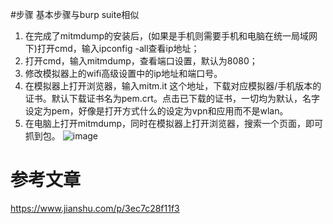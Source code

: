 #步骤
基本步骤与burp suite相似
1.  在完成了mitmdump的安装后，(如果是手机则需要手机和电脑在统一局域网下)打开cmd，输入ipconfig -all查看ip地址；
2.  打开cmd，输入mitmdump，查看端口设置，默认为8080；
3.  修改模拟器上的wifi高级设置中的ip地址和端口号。
4.  在模拟器上打开浏览器，输入mitm.it 这个地址，下载对应模拟器/手机版本的证书。默认下载证书名为pem.crt。点击已下载的证书，一切均为默认，名字设定为pem，好像是打开方式什么的设定为vpn和应用而不是wlan。
5.  在电脑上打开mitmdump，同时在模拟器上打开浏览器，搜索一个页面，即可抓到包。
![image](https://user-images.githubusercontent.com/74806701/144381224-edf9d17f-b5ed-4d99-bc43-6ff6195e8cae.png)


# 参考文章
https://www.jianshu.com/p/3ec7c28f11f3 
